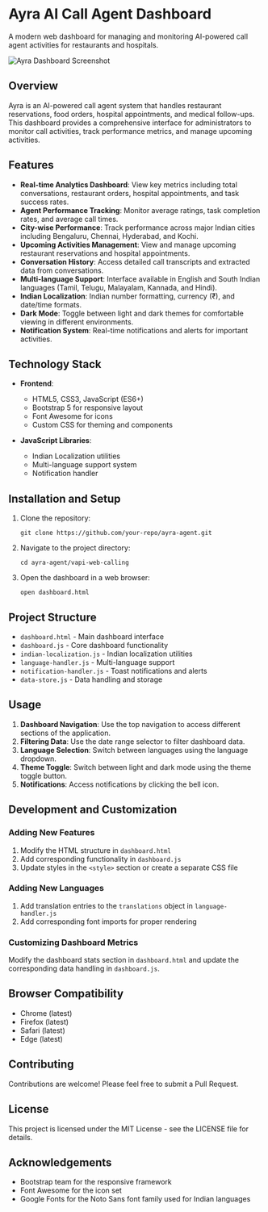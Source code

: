 # Ayra AI Call Agent Dashboard

A modern web dashboard for managing and monitoring AI-powered call agent activities for restaurants and hospitals.

![Ayra Dashboard Screenshot](dashboard-screenshot.png)

## Overview

Ayra is an AI-powered call agent system that handles restaurant reservations, food orders, hospital appointments, and medical follow-ups. This dashboard provides a comprehensive interface for administrators to monitor call activities, track performance metrics, and manage upcoming activities.

## Features

- **Real-time Analytics Dashboard**: View key metrics including total conversations, restaurant orders, hospital appointments, and task success rates.
- **Agent Performance Tracking**: Monitor average ratings, task completion rates, and average call times.
- **City-wise Performance**: Track performance across major Indian cities including Bengaluru, Chennai, Hyderabad, and Kochi.
- **Upcoming Activities Management**: View and manage upcoming restaurant reservations and hospital appointments.
- **Conversation History**: Access detailed call transcripts and extracted data from conversations.
- **Multi-language Support**: Interface available in English and South Indian languages (Tamil, Telugu, Malayalam, Kannada, and Hindi).
- **Indian Localization**: Indian number formatting, currency (₹), and date/time formats.
- **Dark Mode**: Toggle between light and dark themes for comfortable viewing in different environments.
- **Notification System**: Real-time notifications and alerts for important activities.

## Technology Stack

- **Frontend**:
  - HTML5, CSS3, JavaScript (ES6+)
  - Bootstrap 5 for responsive layout
  - Font Awesome for icons
  - Custom CSS for theming and components

- **JavaScript Libraries**:
  - Indian Localization utilities
  - Multi-language support system
  - Notification handler

## Installation and Setup

1. Clone the repository:
   ```
   git clone https://github.com/your-repo/ayra-agent.git
   ```

2. Navigate to the project directory:
   ```
   cd ayra-agent/vapi-web-calling
   ```

3. Open the dashboard in a web browser:
   ```
   open dashboard.html
   ```

## Project Structure

- `dashboard.html` - Main dashboard interface
- `dashboard.js` - Core dashboard functionality
- `indian-localization.js` - Indian localization utilities
- `language-handler.js` - Multi-language support
- `notification-handler.js` - Toast notifications and alerts
- `data-store.js` - Data handling and storage

## Usage

1. **Dashboard Navigation**: Use the top navigation to access different sections of the application.
2. **Filtering Data**: Use the date range selector to filter dashboard data.
3. **Language Selection**: Switch between languages using the language dropdown.
4. **Theme Toggle**: Switch between light and dark mode using the theme toggle button.
5. **Notifications**: Access notifications by clicking the bell icon.

## Development and Customization

### Adding New Features

1. Modify the HTML structure in `dashboard.html`
2. Add corresponding functionality in `dashboard.js`
3. Update styles in the `<style>` section or create a separate CSS file

### Adding New Languages

1. Add translation entries to the `translations` object in `language-handler.js`
2. Add corresponding font imports for proper rendering

### Customizing Dashboard Metrics

Modify the dashboard stats section in `dashboard.html` and update the corresponding data handling in `dashboard.js`.

## Browser Compatibility

- Chrome (latest)
- Firefox (latest)
- Safari (latest)
- Edge (latest)

## Contributing

Contributions are welcome! Please feel free to submit a Pull Request.

## License

This project is licensed under the MIT License - see the LICENSE file for details.

## Acknowledgements

- Bootstrap team for the responsive framework
- Font Awesome for the icon set
- Google Fonts for the Noto Sans font family used for Indian languages

